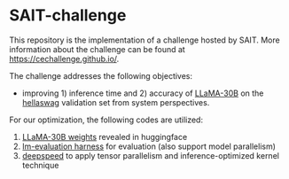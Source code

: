 # SAIT-challenge

This repository is the implementation of a challenge hosted by SAIT.
More information about the challenge can be found at https://cechallenge.github.io/.

The challenge addresses the following objectives:
- improving 1) inference time and 2) accuracy of [LLaMA-30B](https://github.com/facebookresearch/llama) on the [hellaswag](https://paperswithcode.com/dataset/hellaswag) validation set from system perspectives.




For our optimization, the following codes are utilized:
1. [LLaMA-30B weights](https://huggingface.co/decapoda-research/llama-30b-hf) revealed in huggingface
2. [lm-evaluation harness](https://github.com/YounghunGo/lm-evaluation-harness) for evaluation (also support model parallelism)
3. [deepspeed](https://github.com/microsoft/DeepSpeed) to apply tensor parallelism and inference-optimized kernel technique 
   
